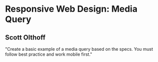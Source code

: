 # Responsive Web Design: Media Query
## Scott Olthoff
"Create a basic example of a media query based on the specs. You must
follow best practice and work mobile first."

